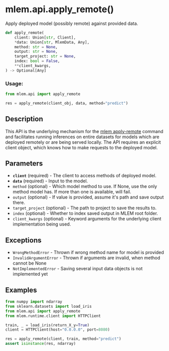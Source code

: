 # mlem.api.apply_remote()

Apply deployed model (possibly remote) against provided data.

```py
def apply_remote(
    client: Union[str, Client],
    *data: Union[str, MlemData, Any],
    method: str = None,
    output: str = None,
    target_project: str = None,
    index: bool = False,
    **client_kwargs,
) -> Optional[Any]
```

### Usage:

```py
from mlem.api import apply_remote

res = apply_remote(client_obj, data, method="predict")
```

## Description

This API is the underlying mechanism for the
[mlem apply-remote](/doc/command-reference/apply-remote) command and facilitates
running inferences on entire datasets for models which are deployed remotely or
are being served locally. The API requires an explicit client object, which
knows how to make requests to the deployed model.

## Parameters

- **`client`** (required) - The client to access methods of deployed model.
- **`data`** (required) - Input to the model.
- `method` (optional) - Which model method to use. If None, use the only method
  model has. If more than one is available, will fail.
- `output` (optional) - If value is provided, assume it's path and save output
  there.
- `target_project` (optional) - The path to project to save the results to.
- `index` (optional) - Whether to index saved output in MLEM root folder.
- `client_kwargs` (optional) - Keyword arguments for the underlying client
  implementation being used.

## Exceptions

- `WrongMethodError` - Thrown if wrong method name for model is provided
- `InvalidArgumentError` - Thrown if arguments are invalid, when method cannot
  be None
- `NotImplementedError` - Saving several input data objects is not implemented
  yet

## Examples

```py
from numpy import ndarray
from sklearn.datasets import load_iris
from mlem.api import apply_remote
from mlem.runtime.client import HTTPClient

train, _ = load_iris(return_X_y=True)
client = HTTPClient(host="0.0.0.0", port=8080)

res = apply_remote(client, train, method="predict")
assert isinstance(res, ndarray)
```
